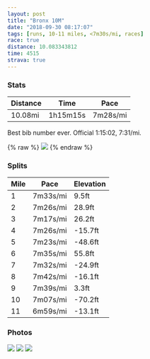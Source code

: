 ```yaml
---
layout: post
title: "Bronx 10M"
date: "2018-09-30 08:17:07"
tags: [runs, 10-11 miles, <7m30s/mi, races]
race: true
distance: 10.083343812
time: 4515
strava: true
---
```


### Stats

| Distance | Time | Pace |
|----------|------|------|
|10.08mi|1h15m15s|7m28s/mi|

Best bib number ever. Official 1:15:02, 7:31/mi.

{% raw %}
<img src='https://maps.googleapis.com/maps/api/staticmap?maptype=roadmap&path=enc:ewexF|rdbMaOsIcd@}`@mc@iM{Um[ye@y^sq@k\og@k^wQ{Yyi@kR{JbL}C~AeA_A|KmF`CmDxUcKbb@oIir@tTrg@rShNpVbk@|a@ns@`^jf@d_@`KdRhE~Czc@~Lbg@`d@p`@xQhBnBoErV&key=AIzaSyC1MId7bFpkLXNAaYhBSTb8jLyiSqzbDtM&size=800x800&markers=color:yellow|label:S|40.83075,-73.92063&markers=color:green|label:F|40.82782,-73.92666999999999'>
{% endraw %}

### Splits

| Mile | Pace | Elevation |
|------|------|-----------|
|1|7m33s/mi|9.5ft|
|2|7m26s/mi|28.9ft|
|3|7m17s/mi|26.2ft|
|4|7m26s/mi|-15.7ft|
|5|7m23s/mi|-48.6ft|
|6|7m35s/mi|55.8ft|
|7|7m32s/mi|-24.9ft|
|8|7m42s/mi|-16.1ft|
|9|7m39s/mi|3.3ft|
|10|7m07s/mi|-70.2ft|
|11|6m59s/mi|-13.1ft|

### Photos
<img src='https://dgtzuqphqg23d.cloudfront.net/tQhWisxB8_vJfn_fvZE3WmBCt84qAjvlOZYL27ZlF48-768x487.jpg'>

<img src='https://dgtzuqphqg23d.cloudfront.net/8fLxH1PwxsyUM9jdVqya1y2ZGvcn9WWZDfEZHy5i5Xs-408x768.jpg'>

<img src='https://dgtzuqphqg23d.cloudfront.net/aISG5Wq_Vo_Z3f2AdnE-fhNOUu30-eEQfOX5b_l8qnc-615x768.jpg'>
